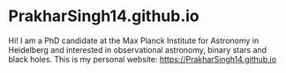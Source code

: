 # PrakharSingh14.github.io
Hi!
I am a PhD candidate at the Max Planck Institute for Astronomy in Heidelberg and interested in observational astronomy, binary stars and black holes. 
This is my personal website: https://PrakharSingh14.github.io
